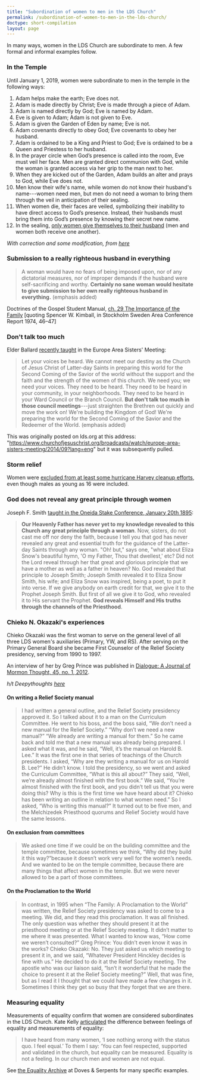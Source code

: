```yaml
---
title: "Subordination of women to men in the LDS Church"
permalink: /subordination-of-women-to-men-in-the-lds-church/
doctype: short-compilation
layout: page
---
```


In many ways, women in the LDS Church are subordinate to men.  A few formal and informal examples follow.

### In the Temple

Until January 1, 2019, women were subordinate to men in the temple in the following ways:

1. Adam helps make the earth; Eve does not.
2. Adam is made directly by Christ; Eve is made through a piece of Adam.
3. Adam is named directly by God; Eve is named by Adam.
4. Eve is given to Adam; Adam is not given to Eve.
5. Adam is given the Garden of Eden by name; Eve is not.
6. Adam covenants directly to obey God; Eve covenants to obey her husband.
7. Adam is ordained to be a King and Priest to God; Eve is ordained to be a Queen and Priestess to her husband.
8. In the prayer circle when God’s presence is called into the room, Eve must veil her face.  Men are granted direct communion with God, while the woman is granted access via her grip to the man next to her.
9. When they are kicked out of the Garden, Adam builds an alter and prays to God, while Eve does not.
10. Men know their wife's name, while women do not know their husband's name---women need men, but men do not need a woman to bring them through the veil in anticipation of their sealing.
11. When women die, their faces are veiled, symbolizing their inability to have direct access to God’s presence. Instead, their husbands must bring them into God’s presence by knowing their secret new name.
12. In the sealing, [only women give themselves to their husband](https://www.quora.com/What-are-the-covenants-that-are-made-in-a-Mormon-temple) (men and women both receive one another).

*With correction and some modification, from [here](http://exmormon.org/phorum/read.php?2,1305696,1305696,quote=1)*

### Submission to a really righteous husband in everything

> A woman would have no fears of being imposed upon, nor of any dictatorial measures, nor of improper demands if the husband were self-sacrificing and worthy. **Certainly no sane woman would hesitate to give submission to her own really righteous husband in everything.** (emphasis added)

Doctrines of the Gospel Student Manual, [ch. 29 The Importance of the Family](https://www.churchofjesuschrist.org/manual/doctrines-of-the-gospel-student-manual/chapter-29-the-importance-of-the-family?lang=eng) [quoting Spencer W. Kimball, in Stockholm Sweden Area Conference Report 1974, 46–47]

### Don't talk too much

Elder Ballard [recently taught](https://www.youtube.com/watch?v=WSWPrzICnlQ) in the Europe Area Sisters' Meeting:

> Let your voices be heard.  We cannot meet our destiny as the Church of Jesus Christ of Latter-day Saints in preparing this world for the Second Coming of the Savior of the world without the support and the faith and the strength of the women of this church.  We need you; we need your voices.  They need to be heard. They need to be heard in your community, in your neighborhoods.  They need to be heard in your Ward Council or the Branch Council.  **But don't talk too much in those council meetings**---just straighten the Brethren out quickly and move the work on!  We're building the Kingdom of God!  We're preparing the world for the Second Coming of the Savior and the Redeemer of the World. (emphasis added)

This was originally posted on lds.org at this address: "https://www.churchofjesuschrist.org/broadcasts/watch/europe-area-sisters-meeting/2014/09?lang=eng" but it was subsequently pulled.

### Storm relief

Women were [excluded from at least some hurricane Harvey cleanup efforts](https://www.reddit.com/r/exmormon/comments/6wrq0b/women_not_welcome/), even though males as young as 16 were included.

### God does not reveal any great principle through women

Joseph F. Smith [taught in the Oneida Stake Conference, January 20th 1895](https://books.google.com/books?id=ombUAAAAMAAJ&pg=PA257&lpg=PA259#v=onepage&q&f=false):

> **Our Heavenly Father has never yet to my knowledge revealed to this Church any great principle through a woman**. Now, sisters, do not cast me off nor deny the faith, because I tell you that god has never revealed any great and essential truth for the guidance of the Latter-day Saints through any woman. "Oh! but," says one, "what about Eliza Snow's beautiful hymn, 'O my Father, Thou that dwellest,' etc? Did not the Lord reveal through her that great and glorious principle that we have a mother as well as a father in heaven? No. God revealed that principle to Joseph Smith; Joseph Smith revealed it to Eliza Snow Smith, his wife; and Eliza Snow was inspired, being a poet, to put it into verse. If we give anybody on earth credit for that, we give it to the Prophet Joseph Smith. But first of all we give it to God, who revealed it to His servant the Prophet. **God reveals Himself and His truths through the channels of the Priesthood**.

### Chieko N. Okazaki's experiences

Chieko Okazaki was the first woman to serve on the general level of all three LDS women's auxiliaries (Primary, YW, and RS).  After serving on the Primary General Board she became First Counselor of the Relief Society presidency, serving from 1990 to 1997.

An interview of her by Greg Prince was published in [Dialogue: A Journal of Mormon Thought, 45, no. 1, 2012](https://www.dialoguejournal.com/wp-content/uploads/sbi/articles/Dialogue_V45N01_CO.pdf#23).

*h/t Deepythoughts [here](https://www.reddit.com/r/exmormon/comments/a0dgqw/searching_for_ostracizing_quotes_toward_women/)*

#### On writing a Relief Society manual

> I had written a general outline, and the Relief Society presidency approved it. So I talked about it to a man on the Curriculum Committee. He went to his boss, and the boss said, “We don’t need a new manual for the Relief Society.” “Why don’t we need a new manual?” “We already are writing a manual for them.” So he came back and told me that a new manual was already being prepared. I asked what it was, and he said, “Well, it’s the manual on Harold B. Lee.” It was the first one in that series of teachings of the Church presidents. I asked, “Why are they writing a manual for us on Harold B. Lee?” He didn’t know. I told the presidency, so we went and asked the Curriculum Committee, “What is this all about?” They said, “Well, we’re already almost finished with the first book.” We said, “You’re almost finished with the first book, and you didn’t tell us that you were doing this? Why is this is the first time we have heard about it? Chieko has been writing an outline in relation to what women need.” So I asked, “Who is writing this manual?” It turned out to be five men, and the Melchizedek Priesthood quorums and Relief Society would have the same lessons.

#### On exclusion from committees

> We asked one time if we could be on the building committee and the temple committee, because sometimes we think, “Why did they build it this way?”because it doesn’t work very well for the women’s needs. And we wanted to be on the temple committee, because there are many things that affect women in the temple. But we were never allowed to be a part of those committees.

#### On the Proclamation to the World

> In contrast, in 1995 when “The Family: A Proclamation to the World” was written, the Relief Society presidency was asked to come to a meeting. We did, and they read this proclamation. It was all finished. The only question was whether they should present it at the priesthood meeting or at the Relief Society meeting. It didn’t matter to me where it was presented. What I wanted to know was, “How come we weren’t consulted?” Greg Prince: You didn’t even know it was in the works? Chieko Okazaki: No. They just asked us which meeting to present it in, and we said, “Whatever President Hinckley decides is fine with us.” He decided to do it at the Relief Society meeting. The apostle who was our liaison said, “Isn’t it wonderful that he made the choice to present it at the Relief Society meeting?” Well, that was fine, but as I read it I thought that we could have made a few changes in it. Sometimes I think they get so busy that they forget that we are there.

### Measuring equality

Measurements of equality confirm that women are considered subordinates in the LDS Church.  Kate Kelly [articulated](http://www.dovesandserpents.org/wp/2013/10/equality-is-not-a-feeling/) the difference between feelings of equality and measurements of equality:

> I have heard from many women, ‘I see nothing wrong with the status quo. I feel equal.’ To them I say: ‘You can feel respected, supported and validated in the church, but equality can be measured. Equality is not a feeling. In our church men and women are not equal.

See [the Equality Archive](http://www.dovesandserpents.org/wp/category/columns/equality-is-not-feeling/) at Doves & Serpents for many specific examples.

